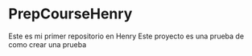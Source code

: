 # PrepCourseHenry
Este es mi primer repositorio en Henry
Este proyecto es una prueba de como crear una prueba

